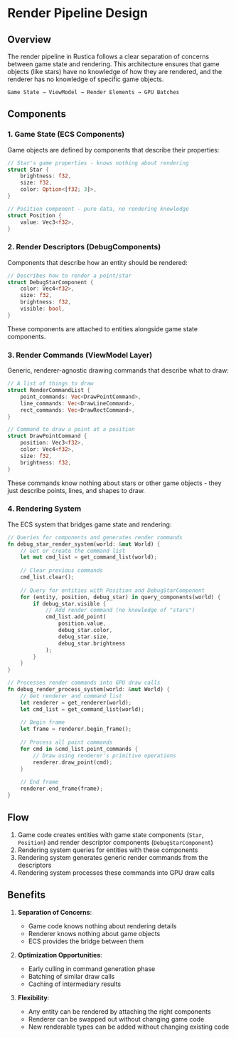 # Render Pipeline Design

## Overview

The render pipeline in Rustica follows a clear separation of concerns between game state and rendering. This architecture ensures that game objects (like stars) have no knowledge of how they are rendered, and the renderer has no knowledge of specific game objects.

```
Game State → ViewModel → Render Elements → GPU Batches
```

## Components

### 1. Game State (ECS Components)

Game objects are defined by components that describe their properties:

```rust
// Star's game properties - knows nothing about rendering
struct Star {
    brightness: f32,
    size: f32,
    color: Option<[f32; 3]>,
}

// Position component - pure data, no rendering knowledge
struct Position {
    value: Vec3<f32>,
}
```

### 2. Render Descriptors (DebugComponents)

Components that describe how an entity should be rendered:

```rust
// Describes how to render a point/star
struct DebugStarComponent {
    color: Vec4<f32>,
    size: f32,
    brightness: f32,
    visible: bool,
}
```

These components are attached to entities alongside game state components.

### 3. Render Commands (ViewModel Layer)

Generic, renderer-agnostic drawing commands that describe what to draw:

```rust
// A list of things to draw
struct RenderCommandList {
    point_commands: Vec<DrawPointCommand>,
    line_commands: Vec<DrawLineCommand>,
    rect_commands: Vec<DrawRectCommand>,
}

// Command to draw a point at a position
struct DrawPointCommand {
    position: Vec3<f32>,
    color: Vec4<f32>,
    size: f32,
    brightness: f32,
}
```

These commands know nothing about stars or other game objects - they just describe points, lines, and shapes to draw.

### 4. Rendering System

The ECS system that bridges game state and rendering:

```rust
// Queries for components and generates render commands
fn debug_star_render_system(world: &mut World) {
    // Get or create the command list
    let mut cmd_list = get_command_list(world);
    
    // Clear previous commands
    cmd_list.clear();
    
    // Query for entities with Position and DebugStarComponent
    for (entity, position, debug_star) in query_components(world) {
        if debug_star.visible {
            // Add render command (no knowledge of "stars")
            cmd_list.add_point(
                position.value,
                debug_star.color,
                debug_star.size,
                debug_star.brightness
            );
        }
    }
}

// Processes render commands into GPU draw calls
fn debug_render_process_system(world: &mut World) {
    // Get renderer and command list
    let renderer = get_renderer(world);
    let cmd_list = get_command_list(world);
    
    // Begin frame
    let frame = renderer.begin_frame();
    
    // Process all point commands
    for cmd in &cmd_list.point_commands {
        // Draw using renderer's primitive operations
        renderer.draw_point(cmd); 
    }
    
    // End frame
    renderer.end_frame(frame);
}
```

## Flow

1. Game code creates entities with game state components (`Star`, `Position`) and render descriptor components (`DebugStarComponent`)
2. Rendering system queries for entities with these components
3. Rendering system generates generic render commands from the descriptors
4. Rendering system processes these commands into GPU draw calls

## Benefits

1. **Separation of Concerns**:
   - Game code knows nothing about rendering details
   - Renderer knows nothing about game objects
   - ECS provides the bridge between them

2. **Optimization Opportunities**:
   - Early culling in command generation phase
   - Batching of similar draw calls
   - Caching of intermediary results

3. **Flexibility**:
   - Any entity can be rendered by attaching the right components
   - Renderer can be swapped out without changing game code
   - New renderable types can be added without changing existing code
